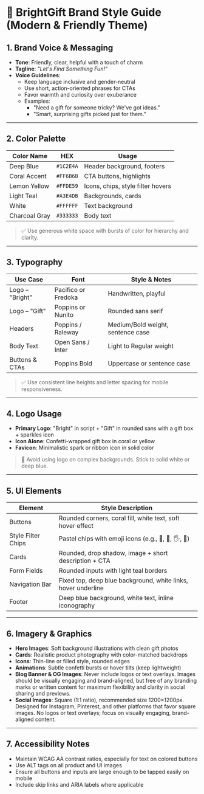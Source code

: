# 🌟 BrightGift Brand Style Guide (Modern & Friendly Theme)

## 1. Brand Voice & Messaging
- **Tone**: Friendly, clear, helpful with a touch of charm
- **Tagline**: *"Let's Find Something Fun!"*
- **Voice Guidelines**:
  - Keep language inclusive and gender-neutral
  - Use short, action-oriented phrases for CTAs
  - Favor warmth and curiosity over exuberance
  - Examples:
    - "Need a gift for someone tricky? We've got ideas."
    - "Smart, surprising gifts picked just for them."

---

## 2. Color Palette

| Color Name        | HEX        | Usage                              |
|-------------------|------------|-------------------------------------|
| Deep Blue         | `#1C2E4A`  | Header background, footers         |
| Coral Accent      | `#FF6B6B`  | CTA buttons, highlights             |
| Lemon Yellow      | `#FFDE59`  | Icons, chips, style filter hovers   |
| Light Teal        | `#A3E4DB`  | Backgrounds, cards                  |
| White             | `#FFFFFF`  | Text background                     |
| Charcoal Gray     | `#333333`  | Body text                           |

> ✅ Use generous white space with bursts of color for hierarchy and clarity.

---

## 3. Typography

| Use Case           | Font                     | Style & Notes                         |
|--------------------|--------------------------|---------------------------------------|
| Logo – "Bright"    | Pacifico or Fredoka      | Handwritten, playful                  |
| Logo – "Gift"      | Poppins or Nunito        | Rounded sans serif                    |
| Headers            | Poppins / Raleway        | Medium/Bold weight, sentence case     |
| Body Text          | Open Sans / Inter        | Light to Regular weight               |
| Buttons & CTAs     | Poppins Bold             | Uppercase or sentence case            |

> ✅ Use consistent line heights and letter spacing for mobile responsiveness.

---

## 4. Logo Usage

- **Primary Logo**: "Bright" in script + "Gift" in rounded sans with a gift box + sparkles icon
- **Icon Alone**: Confetti-wrapped gift box in coral or yellow
- **Favicon**: Minimalistic spark or ribbon icon in solid color

> 🚫 Avoid using logo on complex backgrounds. Stick to solid white or deep blue.

---

## 5. UI Elements

| Element              | Style Description                                             |
|----------------------|---------------------------------------------------------------|
| Buttons              | Rounded corners, coral fill, white text, soft hover effect    |
| Style Filter Chips   | Pastel chips with emoji icons (e.g., 🌱, 🌈, 🖐️, 🎉)           |
| Cards                | Rounded, drop shadow, image + short description + CTA         |
| Form Fields          | Rounded inputs with light teal borders                        |
| Navigation Bar       | Fixed top, deep blue background, white links, hover underline |
| Footer               | Deep blue background, white text, inline iconography          |

---

## 6. Imagery & Graphics

- **Hero Images**: Soft background illustrations with clean gift photos
- **Cards**: Realistic product photography with color-matched backdrops
- **Icons**: Thin-line or filled style, rounded edges
- **Animations**: Subtle confetti bursts or hover tilts (keep lightweight)
- **Blog Banner & OG Images**: Never include logos or text overlays. Images should be visually engaging and brand-aligned, but free of any branding marks or written content for maximum flexibility and clarity in social sharing and previews.
- **Social Images**: Square (1:1 ratio), recommended size 1200×1200px. Designed for Instagram, Pinterest, and other platforms that favor square images. No logos or text overlays; focus on visually engaging, brand-aligned content.

---

## 7. Accessibility Notes

- Maintain WCAG AA contrast ratios, especially for text on colored buttons
- Use ALT tags on all product and UI images
- Ensure all buttons and inputs are large enough to be tapped easily on mobile
- Include skip links and ARIA labels where applicable
